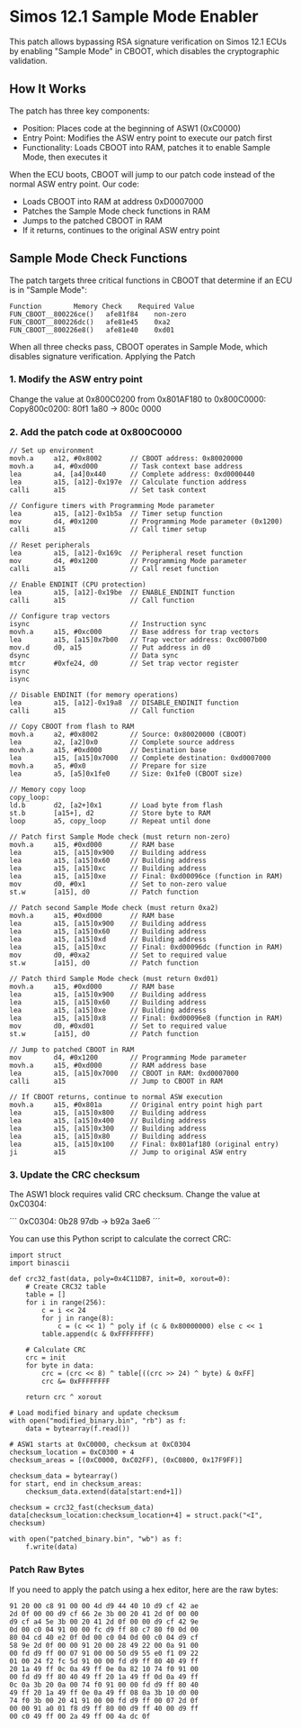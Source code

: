 # Simos 12.1 Sample Mode Enabler
This patch allows bypassing RSA signature verification on Simos 12.1 ECUs by enabling "Sample Mode" in CBOOT, which disables the cryptographic validation.

## How It Works
The patch has three key components:

- Position: Places code at the beginning of ASW1 (0xC0000)
- Entry Point: Modifies the ASW entry point to execute our patch first
- Functionality: Loads CBOOT into RAM, patches it to enable Sample Mode, then executes it

When the ECU boots, CBOOT will jump to our patch code instead of the normal ASW entry point. Our code:

- Loads CBOOT into RAM at address 0xD0007000
- Patches the Sample Mode check functions in RAM
- Jumps to the patched CBOOT in RAM
- If it returns, continues to the original ASW entry point

## Sample Mode Check Functions
The patch targets three critical functions in CBOOT that determine if an ECU is in "Sample Mode":

```
Function		Memory Check	Required Value
FUN_CBOOT__800226ce()	afe81f84	non-zero
FUN_CBOOT__800226dc()	afe81e45	0xa2
FUN_CBOOT__800226e8()	afe81e40	0xd01
```

When all three checks pass, CBOOT operates in Sample Mode, which disables signature verification.
Applying the Patch

### 1. Modify the ASW entry point
Change the value at 0x800C0200 from 0x801AF180 to 0x800C0000:
Copy800c0200: 80f1 1a80  →  800c 0000

### 2. Add the patch code at 0x800C0000

```
// Set up environment
movh.a     a12, #0x8002       // CBOOT address: 0x80020000
movh.a     a4, #0xd000        // Task context base address
lea        a4, [a4]0x440      // Complete address: 0xd0000440
lea        a15, [a12]-0x197e  // Calculate function address
calli      a15                // Set task context

// Configure timers with Programming Mode parameter
lea        a15, [a12]-0x1b5a  // Timer setup function
mov        d4, #0x1200        // Programming Mode parameter (0x1200)
calli      a15                // Call timer setup

// Reset peripherals 
lea        a15, [a12]-0x169c  // Peripheral reset function
mov        d4, #0x1200        // Programming Mode parameter
calli      a15                // Call reset function

// Enable ENDINIT (CPU protection)
lea        a15, [a12]-0x19be  // ENABLE_ENDINIT function
calli      a15                // Call function

// Configure trap vectors
isync                         // Instruction sync
movh.a     a15, #0xc000       // Base address for trap vectors
lea        a15, [a15]0x7b00   // Trap vector address: 0xc0007b00
mov.d      d0, a15            // Put address in d0
dsync                         // Data sync
mtcr       #0xfe24, d0        // Set trap vector register
isync                         
isync

// Disable ENDINIT (for memory operations)
lea        a15, [a12]-0x19a8  // DISABLE_ENDINIT function
calli      a15                // Call function

// Copy CBOOT from flash to RAM
movh.a     a2, #0x8002        // Source: 0x80020000 (CBOOT)
lea        a2, [a2]0x0        // Complete source address
movh.a     a15, #0xd000       // Destination base
lea        a15, [a15]0x7000   // Complete destination: 0xd0007000
movh.a     a5, #0x0           // Prepare for size
lea        a5, [a5]0x1fe0     // Size: 0x1fe0 (CBOOT size)

// Memory copy loop
copy_loop:
ld.b       d2, [a2+]0x1       // Load byte from flash
st.b       [a15+], d2         // Store byte to RAM
loop       a5, copy_loop      // Repeat until done

// Patch first Sample Mode check (must return non-zero)
movh.a     a15, #0xd000       // RAM base
lea        a15, [a15]0x900    // Building address
lea        a15, [a15]0x60     // Building address
lea        a15, [a15]0xc      // Building address
lea        a15, [a15]0xe      // Final: 0xd00096ce (function in RAM)
mov        d0, #0x1           // Set to non-zero value
st.w       [a15], d0          // Patch function

// Patch second Sample Mode check (must return 0xa2)
movh.a     a15, #0xd000       // RAM base
lea        a15, [a15]0x900    // Building address
lea        a15, [a15]0x60     // Building address
lea        a15, [a15]0xd      // Building address
lea        a15, [a15]0xc      // Final: 0xd00096dc (function in RAM)
mov        d0, #0xa2          // Set to required value
st.w       [a15], d0          // Patch function

// Patch third Sample Mode check (must return 0xd01)
movh.a     a15, #0xd000       // RAM base
lea        a15, [a15]0x900    // Building address
lea        a15, [a15]0x60     // Building address
lea        a15, [a15]0xe      // Building address
lea        a15, [a15]0x8      // Final: 0xd00096e8 (function in RAM)
mov        d0, #0xd01         // Set to required value
st.w       [a15], d0          // Patch function

// Jump to patched CBOOT in RAM
mov        d4, #0x1200        // Programming Mode parameter
movh.a     a15, #0xd000       // RAM address base
lea        a15, [a15]0x7000   // CBOOT in RAM: 0xd0007000
calli      a15                // Jump to CBOOT in RAM

// If CBOOT returns, continue to normal ASW execution
movh.a     a15, #0x801a       // Original entry point high part
lea        a15, [a15]0x800    // Building address
lea        a15, [a15]0x400    // Building address
lea        a15, [a15]0x300    // Building address
lea        a15, [a15]0x80     // Building address
lea        a15, [a15]0x100    // Final: 0x801af180 (original entry)
ji         a15                // Jump to original ASW entry
```

### 3. Update the CRC checksum
The ASW1 block requires valid CRC checksum. Change the value at 0xC0304:

´´´
0xC0304: 0b28 97db  →  b92a 3ae6
´´´

You can use this Python script to calculate the correct CRC:

```
import struct
import binascii

def crc32_fast(data, poly=0x4C11DB7, init=0, xorout=0):
    # Create CRC32 table
    table = []
    for i in range(256):
        c = i << 24
        for j in range(8):
            c = (c << 1) ^ poly if (c & 0x80000000) else c << 1
        table.append(c & 0xFFFFFFFF)
    
    # Calculate CRC
    crc = init
    for byte in data:
        crc = (crc << 8) ^ table[((crc >> 24) ^ byte) & 0xFF]
        crc &= 0xFFFFFFFF
    
    return crc ^ xorout

# Load modified binary and update checksum
with open("modified_binary.bin", "rb") as f:
    data = bytearray(f.read())

# ASW1 starts at 0xC0000, checksum at 0xC0304
checksum_location = 0xC0300 + 4
checksum_areas = [(0xC0000, 0xC02FF), (0xC0800, 0x17F9FF)]

checksum_data = bytearray()
for start, end in checksum_areas:
    checksum_data.extend(data[start:end+1])

checksum = crc32_fast(checksum_data)
data[checksum_location:checksum_location+4] = struct.pack("<I", checksum)

with open("patched_binary.bin", "wb") as f:
    f.write(data)
```

### Patch Raw Bytes
If you need to apply the patch using a hex editor, here are the raw bytes:

```
91 20 00 c8 91 00 00 4d d9 44 40 10 d9 cf 42 ae
2d 0f 00 00 d9 cf 66 2e 3b 00 20 41 2d 0f 00 00
d9 cf a4 5e 3b 00 20 41 2d 0f 00 00 d9 cf 42 9e
0d 00 c0 04 91 00 00 fc d9 ff 80 c7 80 f0 0d 00
80 04 cd 40 e2 0f 0d 00 c0 04 0d 00 c0 04 d9 cf
58 9e 2d 0f 00 00 91 20 00 28 49 22 00 0a 91 00
00 fd d9 ff 00 07 91 00 00 50 d9 55 e0 f1 09 22
01 00 24 f2 fc 5d 91 00 00 fd d9 ff 80 40 49 ff
20 1a 49 ff 0c 0a 49 ff 0e 0a 82 10 74 f0 91 00
00 fd d9 ff 80 40 49 ff 20 1a 49 ff 0d 0a 49 ff
0c 0a 3b 20 0a 00 74 f0 91 00 00 fd d9 ff 80 40
49 ff 20 1a 49 ff 0e 0a 49 ff 08 0a 3b 10 d0 00
74 f0 3b 00 20 41 91 00 00 fd d9 ff 00 07 2d 0f
00 00 91 a0 01 f8 d9 ff 80 00 d9 ff 40 00 d9 ff
00 c0 49 ff 00 2a 49 ff 00 4a dc 0f
```